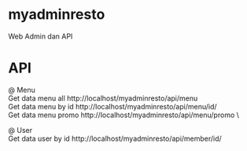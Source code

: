 # myadminresto
Web Admin dan API 

# API
@ Menu \
Get data menu all http://localhost/myadminresto/api/menu \
Get data menu by id http://localhost/myadminresto/api/menu/id/ \
Get data menu promo http://localhost/myadminresto/api/menu/promo \

@ User \
Get data user by id http://localhost/myadminresto/api/member/id/



